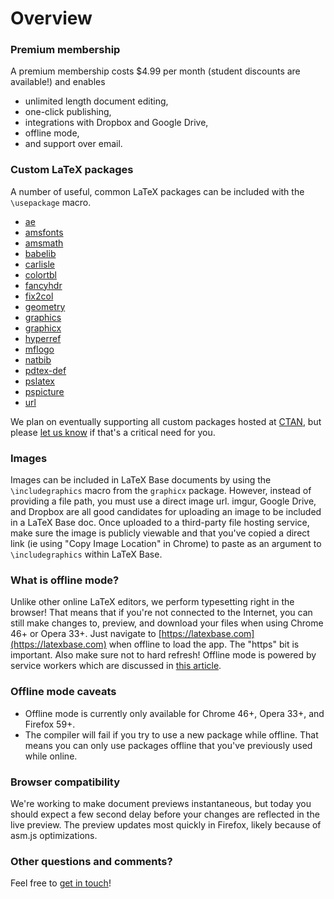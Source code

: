 # Overview

### Premium membership

A premium membership costs $4.99 per month (student discounts are available!) and enables

- unlimited length document editing,
- one-click publishing,
- integrations with Dropbox and Google Drive,
- offline mode,
- and support over email.

### Custom LaTeX packages

A number of useful, common LaTeX packages can be included with the `\usepackage` macro.

- [ae](https://ctan.org/pkg/ae)
- [amsfonts](https://ctan.org/pkg/amsfonts)
- [amsmath](https://ctan.org/pkg/amsmath)
- [babelib](https://ctan.org/pkg/babelbib)
- [carlisle](https://ctan.org/pkg/carlisle)
- [colortbl](https://ctan.org/pkg/colortbl)
- [fancyhdr](https://ctan.org/pkg/fancyhdr)
- [fix2col](https://ctan.org/pkg/fix2col)
- [geometry](https://ctan.org/pkg/geometry)
- [graphics](https://ctan.org/pkg/graphics)
- [graphicx](https://ctan.org/pkg/graphics)
- [hyperref](https://ctan.org/pkg/hyperref)
- [mflogo](https://ctan.org/pkg/mflogo)
- [natbib](https://ctan.org/pkg/natbib)
- [pdtex-def](https://ctan.org/pkg/pdftex-def)
- [pslatex](https://ctan.org/pkg/pslatex)
- [pspicture](https://ctan.org/pkg/pspicture)
- [url](https://ctan.org/pkg/url)

We plan on eventually supporting all custom packages hosted at
[CTAN](https://www.ctan.org), but please [let us know](mailto:support@latexbase.com)
if that's a critical need for you.

### Images

Images can be included in LaTeX Base documents by using the
`\includegraphics` macro from the `graphicx`
package. However, instead of providing a file path, you must use a direct
image url. imgur, Google Drive, and Dropbox are all good candidates for
uploading an image to be included in a LaTeX Base doc. Once uploaded to a
third-party file hosting service, make sure the image is publicly viewable
and that you've copied a direct link (ie using "Copy Image Location" in
Chrome) to paste as an argument to `\includegraphics` within
LaTeX Base.

### What is offline mode?

Unlike other online LaTeX editors, we perform typesetting right in the
browser! That means that if you're not connected to the Internet, you can
still make changes to, preview, and download your files when using Chrome
46+ or Opera 33+. Just navigate to [https://latexbase.com](https://latexbase.com)
when offline to load the app. The "https" bit is important. Also make
sure not to hard refresh! Offline mode is powered by service workers
which are discussed in
[this article](https://developer.mozilla.org/docs/Web/API/Service_Worker_API).

### Offline mode caveats

- Offline mode is currently only available for Chrome 46+, Opera 33+, and
  Firefox 59+.
- The compiler will fail if you try to use a new package while offline.
  That means you can only use packages offline that you've previously
  used while online.

### Browser compatibility

We're working to make document previews instantaneous, but today you
should expect a few second delay before your changes are reflected in the
live preview. The preview updates most quickly in Firefox, likely because
of asm.js optimizations.

### Other questions and comments?

Feel free to [get in touch](mailto:support@latexbase.com)!
